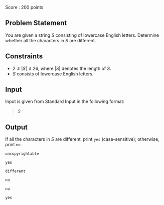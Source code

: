 Score : $200$ points

## Problem Statement

You are given a string $S$ consisting of lowercase English letters. Determine whether all the characters in $S$ are different.

## Constraints

- $2 \leq |S| \leq 26$, where $|S|$ denotes the length of $S$.
- $S$ consists of lowercase English letters.

## Input

Input is given from Standard Input in the following format:

> $S$

## Output

If all the characters in $S$ are different, print `yes` (case-sensitive); otherwise, print `no`.

```input1
uncopyrightable
```

```output1
yes
```

```input2
different
```

```output2
no
```

```input3
no
```

```output3
yes
```